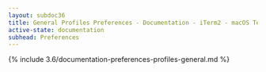 ```yaml
---
layout: subdoc36
title: General Profiles Preferences - Documentation - iTerm2 - macOS Terminal Replacement
active-state: documentation
subhead: Preferences
---
```

{% include 3.6/documentation-preferences-profiles-general.md %}
